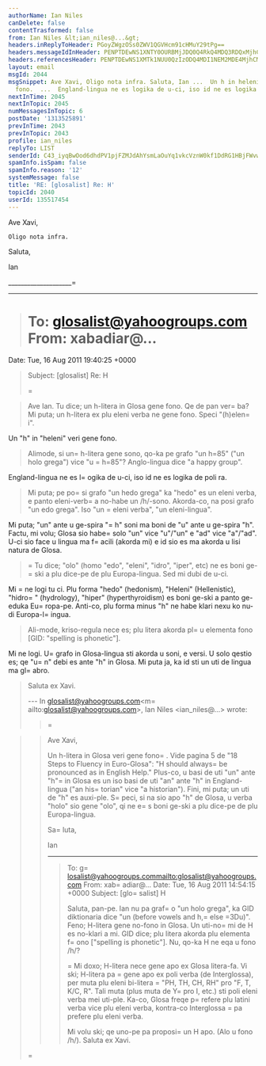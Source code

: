 ```yaml
---
authorName: Ian Niles
canDelete: false
contentTrasformed: false
from: Ian Niles &lt;ian_niles@...&gt;
headers.inReplyToHeader: PGoyZWgzOSs0ZWV1QGVHcm91cHMuY29tPg==
headers.messageIdInHeader: PENPTDEwNS1XNTY0OURBMjJDQ0Q4RkQ4MDQ3RDQxMjhCMjkwQHBoeC5nYmw+
headers.referencesHeader: PENPTDEwNS1XMTk1NUU0QzIzODQ4MDI1NEM2MDE4MjhCMjkwQHBoeC5nYmw+LDxqMmVoMzkrNGVldUBlR3JvdXBzLmNvbT4=
layout: email
msgId: 2044
msgSnippet: Ave Xavi, Oligo nota infra. Saluta, Ian ...  Un h in heleni veri gene
  fono.  ...  England-lingua ne es logika de u-ci, iso id ne es logika
nextInTime: 2045
nextInTopic: 2045
numMessagesInTopic: 6
postDate: '1313525891'
prevInTime: 2043
prevInTopic: 2043
profile: ian_niles
replyTo: LIST
senderId: C43_iyqBwOod6dhdPV1pjFZMJdAhYsmLaOuYq1vkcVznW0kf1DdRG1HBjFWvw4mTMyFG6jnbqu0VDN-nDG-ZzTtiouNwdSoC
spamInfo.isSpam: false
spamInfo.reason: '12'
systemMessage: false
title: 'RE: [glosalist] Re: H'
topicId: 2040
userId: 135517454
---
```



Ave Xavi,

 

    Oligo nota infra.

 

Saluta,

Ian

____________________=
____________
> To: glosalist@yahoogroups.com 
> From: xabadiar@... 
>=
 Date: Tue, 16 Aug 2011 19:40:25 +0000 
> Subject: [glosalist] Re: H 
> 
> =

> 
> 
> Ave Ian. 
> Tu dice; un h-litera in Glosa gene fono. Qe de pan ver=
ba? Mi puta; un 
> h-litera ex plu eleni verba ne gene fono. Speci "(h)elen=
i".

 

<ian> Un "h" in "heleni" veri gene fono. </ian>

 
> Alimode, si un=
 h-litera gene sono, qo-ka pe grafo "un h=85" ("un holo 
> grega") vice "u =
h=85"? Anglo-lingua dice "a happy group". 

 

<ian> England-lingua ne es l=
ogika de u-ci, iso id ne es logika de poli ra. </ian>

 


> Mi puta; pe po=
si grafo "un hedo grega" ka "hedo" es un eleni verba, e 
> panto eleni-verb=
a no-habe un /h/-sono. Akorda-co, na posi grafo "un edo 
> grega". Iso "un =
eleni verba", "un eleni-lingua". 

 

<ian> Mi puta; "un" ante u ge-spira "=
h" soni ma boni de "u" ante u ge-spira "h".  Factu, mi volu; Glosa sio habe=
 solo "un" vice "u"/"un" e "ad" vice "a"/"ad".  U-ci sio face u lingua ma f=
acili (akorda mi) e id sio es ma akorda u lisi natura de Glosa. </ian>


> =
Tu dice; "olo" (homo "edo", "eleni", "idro", "iper", etc) ne es boni 
> ge-=
ski a plu dice-pe de plu Europa-lingua. Sed mi dubi de u-ci. 

 

<ian> Mi =
ne logi tu ci.  Plu forma "hedo" (hedonism), "Heleni" (Hellenistic), "hidro=
" (hydrology), "hiper" (hyperthyroidism) es boni ge-ski a panto ge-eduka Eu=
ropa-pe.  Anti-co, plu forma minus "h" ne habe klari nexu ko nu-di Europa-l=
ingua. </ian>  

 


> Ali-mode, kriso-regula nece es; plu litera akorda pl=
u elementa fono 
> [GID: "spelling is phonetic"]. 

 

<ian> Mi ne logi.  U=
 grafo in Glosa-lingua sti akorda u soni, e versi.  U solo qestio es; qe "u=
n" debi es ante "h" in Glosa.  Mi puta ja, ka id sti un uti de lingua ma gl=
abro. </ian>  


> Saluta ex Xavi. 
> 
> --- In glosalist@yahoogroups.com<m=
ailto:glosalist@yahoogroups.com>, Ian 
> Niles <ian_niles@...> wrote: 
> > =

> > 
> > Ave Xavi, 
> > 
> > 
> > 
> > Un h-litera in Glosa veri gene fono=
. Vide pagina 5 de "18 Steps to 
> Fluency in Euro-Glosa": "H should always=
 be pronounced as in English 
> Help." Plus-co, u basi de uti "un" ante "h"=
 in Glosa es un iso basi de 
> uti "an" ante "h" in England-lingua ("an his=
torian" vice "a 
> historian"). Fini, mi puta; un uti de "h" es auxi-ple. S=
peci, si na sio 
> apo "h" de Glosa, u verba "holo" sio gene "olo", qi ne e=
s boni ge-ski a 
> plu dice-pe de plu Europa-lingua. 
> > 
> > 
> > 
> > Sa=
luta, 
> > 
> > Ian 
> > 
> > ________________________________ 
> > > To: g=
losalist@yahoogroups.com<mailto:glosalist@yahoogroups.com> 
> > > From: xab=
adiar@... 
> > > Date: Tue, 16 Aug 2011 14:54:15 +0000 
> > > Subject: [glo=
salist] H 
> > > 
> > > 
> > > 
> > > Saluta, pan-pe. 
> > > Ian nu pa graf=
o "un holo grega", ka GID diktionaria dice "un (before 
> > > vowels and h,=
 else =3Du)". 
> > > Feno; H-litera gene no-fono in Glosa. 
> > > Un uti-no=
mi de H es no-klari a mi. GID dice; plu litera akorda plu 
> > > elementa f=
ono ["spelling is phonetic"]. Nu, qo-ka H ne eqa u fono /h/? 
> > > 
> > > =
Mi doxo; H-litera nece gene apo ex Glosa litera-fa. Vi ski; H-litera pa 
> =
> > gene apo ex poli verba (de Interglossa), per muta plu eleni bi-litera 
=
> > > "PH, TH, CH, RH" pro "F, T, K/C, R". 
> > > Tali muta (plus muta de Y=
 pro I, etc.) sti poli eleni verba mei 
> > > uti-ple. Ka-co, Glosa freqe p=
refere plu latini verba vice plu eleni 
> > > verba, kontra-co Interglossa =
pa prefere plu eleni verba. 
> > > 
> > > Mi volu ski; qe uno-pe pa proposi=
 un H apo. (Alo u fono /h/). 
> > > Saluta ex Xavi. 
> > > 
> > > 
> > > 
>=
 > 
> 
> 
>   		 	   		  
